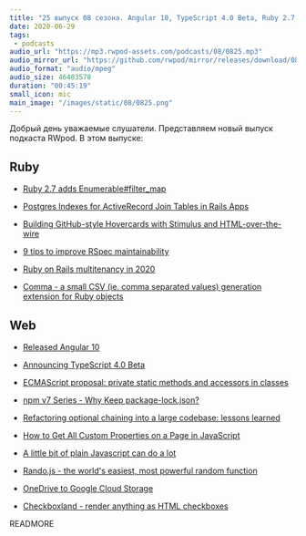 ```yaml
---
title: "25 выпуск 08 сезона. Angular 10, TypeScript 4.0 Beta, Ruby 2.7 adds Enumerable#filter_map, Comma, Rando.js, Checkboxland и прочее"
date: 2020-06-29
tags:
 - podcasts
audio_url: "https://mp3.rwpod-assets.com/podcasts/08/0825.mp3"
audio_mirror_url: "https://github.com/rwpod/mirror/releases/download/08.25/0825.mp3"
audio_format: "audio/mpeg"
audio_size: 46483578
duration: "00:45:19"
small_icon: mic
main_image: "/images/static/08/0825.png"
---
```


Добрый день уважаемые слушатели. Представляем новый выпуск подкаста RWpod. В этом выпуске:

## Ruby

 - [Ruby 2.7 adds Enumerable#filter_map](https://blog.bigbinary.com/2020/05/08/ruby-2-7-adds-enumerable-filter-map.html)
 - [Postgres Indexes for ActiveRecord Join Tables in Rails Apps](https://pawelurbanek.com/rails-postgres-join-indexes)
 - [Building GitHub-style Hovercards with Stimulus and HTML-over-the-wire](https://boringrails.com/articles/hovercards-stimulus/)


 - [9 tips to improve RSpec maintainability](https://medium.com/swlh/9-tips-to-write-better-rspec-5569b45fb1a1)
 - [Ruby on Rails multitenancy in 2020](https://realptsdengineer.com/ruby-on-rails-multitenancy-in-2020/)
 - [Comma - a small CSV (ie. comma separated values) generation extension for Ruby objects](https://github.com/comma-csv/comma)

## Web

 - [Released Angular 10](https://blog.angular.io/version-10-of-angular-now-available-78960babd41)
 - [Announcing TypeScript 4.0 Beta](https://devblogs.microsoft.com/typescript/announcing-typescript-4-0-beta/)
 - [ECMAScript proposal: private static methods and accessors in classes](https://2ality.com/2020/06/private-static-methods-accessors-in-classes.html)
 - [npm v7 Series - Why Keep package-lock.json?](https://blog.npmjs.org/post/621733939456933888/npm-v7-series-why-keep-package-lockjson)
 - [Refactoring optional chaining into a large codebase: lessons learned](https://lea.verou.me/2020/06/refactoring-optional-chaining-into-a-large-codebase-lessons-learned/)


 - [How to Get All Custom Properties on a Page in JavaScript](https://css-tricks.com/how-to-get-all-custom-properties-on-a-page-in-javascript/)
 - [A little bit of plain Javascript can do a lot](https://jvns.ca/blog/2020/06/19/a-little-bit-of-plain-javascript-can-do-a-lot/)
 - [Rando.js - the world's easiest, most powerful random function](https://randojs.com/)
 - [OneDrive to Google Cloud Storage](https://github.com/mehmetsefabalik/onedrive-to-gcs)
 - [Checkboxland - render anything as HTML checkboxes](https://www.bryanbraun.com/checkboxland/)


READMORE
